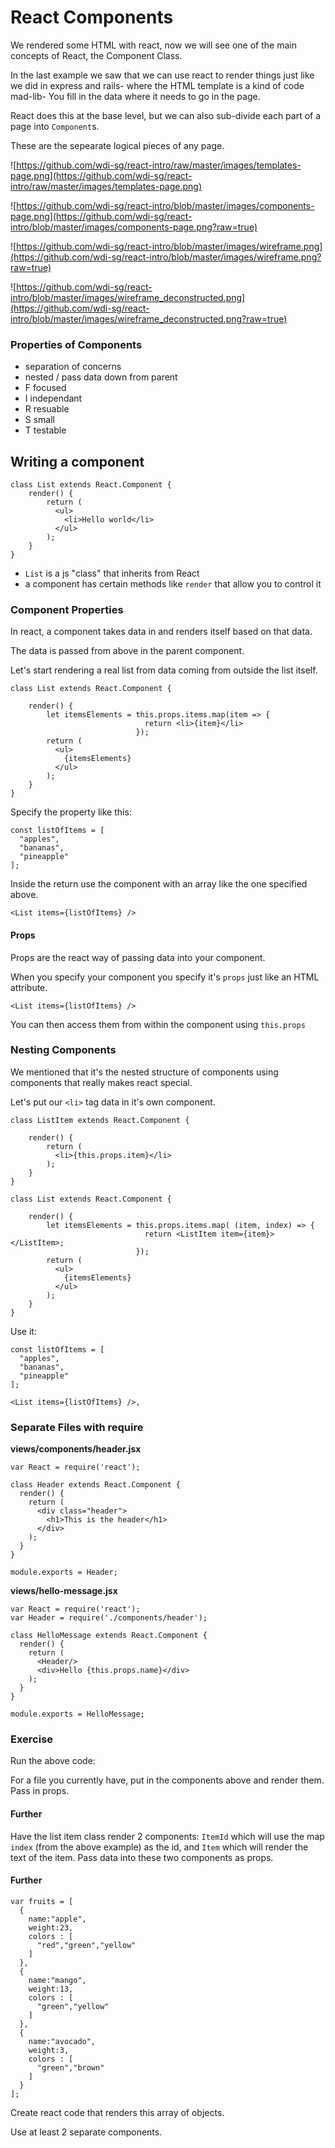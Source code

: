 # React Components

We rendered some HTML with react, now we will see one of the main concepts of React, the Component Class.

In the last example we saw that we can use react to render things just like we did in express and rails- where the HTML template is a kind of code mad-lib- You fill in the data where it needs to go in the page.

React does this at the base level, but we can also sub-divide each part of a page into `Component`s.

These are the sepearate logical pieces of any page.


![https://github.com/wdi-sg/react-intro/raw/master/images/templates-page.png](https://github.com/wdi-sg/react-intro/raw/master/images/templates-page.png)


![https://github.com/wdi-sg/react-intro/blob/master/images/components-page.png](https://github.com/wdi-sg/react-intro/blob/master/images/components-page.png?raw=true)


![https://github.com/wdi-sg/react-intro/blob/master/images/wireframe.png](https://github.com/wdi-sg/react-intro/blob/master/images/wireframe.png?raw=true)


![https://github.com/wdi-sg/react-intro/blob/master/images/wireframe_deconstructed.png](https://github.com/wdi-sg/react-intro/blob/master/images/wireframe_deconstructed.png?raw=true)



### Properties of Components
- separation of concerns
- nested / pass data down from parent
- F focused
- I independant
- R resuable
- S small
- T testable



## Writing a component
```
class List extends React.Component {
    render() {
        return (
          <ul>
            <li>Hello world</li>
          </ul>
        );
    }
}
```

- `List` is a js "class" that inherits from React
- a component has certain methods like `render` that allow you to control it



### Component Properties
In react, a component takes data in and renders itself based on that data.

The data is passed from above in the parent component.

Let's start rendering a real list from data coming from outside the list itself.



```
class List extends React.Component {

    render() {
        let itemsElements = this.props.items.map(item => {
                              return <li>{item}</li>
                            });
        return (
          <ul>
            {itemsElements}
          </ul>
        );
    }
}
```

Specify the property like this:

```
const listOfItems = [
  "apples",
  "bananas",
  "pineapple"
];

```

Inside the return use the component with an  array like the one specified above.
```
<List items={listOfItems} />
```



#### Props
Props are the react way of passing data into your component.

When you specify your component you specify it's `props` just like an HTML attribute.
```
<List items={listOfItems} />
```

You can then access them from within the component using `this.props`



### Nesting Components
We mentioned that it's the nested structure of components using components that really makes react special.

Let's put our `<li>` tag data in it's own component.
```
class ListItem extends React.Component {

    render() {
        return (
          <li>{this.props.item}</li>
        );
    }
}

class List extends React.Component {

    render() {
        let itemsElements = this.props.items.map( (item, index) => {
                              return <ListItem item={item}></ListItem>;
                            });
        return (
          <ul>
            {itemsElements}
          </ul>
        );
    }
}
```

Use it:

```
const listOfItems = [
  "apples",
  "bananas",
  "pineapple"
];

<List items={listOfItems} />,
```

### Separate Files with require

**views/components/header.jsx**
```
var React = require('react');

class Header extends React.Component {
  render() {
    return (
      <div class="header">
        <h1>This is the header</h1>
      </div>
    );
  }
}

module.exports = Header;
```

**views/hello-message.jsx**
```
var React = require('react');
var Header = require('./components/header');

class HelloMessage extends React.Component {
  render() {
    return (
      <Header/>
      <div>Hello {this.props.name}</div>
    );
  }
}

module.exports = HelloMessage;
```


### Exercise

Run the above code:

For a file you currently have, put in the components above and render them. Pass in props.

#### Further

Have the list item class render 2 components: `ItemId` which will use the map `index` (from the above example) as the id, and `Item` which will render the text of the item. Pass data into these two components as props.

#### Further

```
var fruits = [
  {
    name:"apple",
    weight:23,
    colors : [
      "red","green","yellow"
    ]
  },
  {
    name:"mango",
    weight:13,
    colors : [
      "green","yellow"
    ]
  },
  {
    name:"avocado",
    weight:3,
    colors : [
      "green","brown"
    ]
  }
];
```

Create react code that renders this array of objects.

Use at least 2 separate components.
